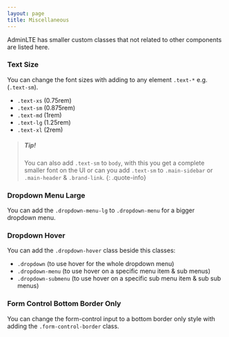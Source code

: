 ```yaml
---
layout: page
title: Miscellaneous
---
```


AdminLTE has smaller custom classes that not related to other components are listed here.

### Text Size

You can change the font sizes with adding to any element `.text-*` e.g. (`.text-sm`).

- `.text-xs` (0.75rem)
- `.text-sm` (0.875rem)
- `.text-md` (1rem)
- `.text-lg` (1.25rem)
- `.text-xl` (2rem)

> ##### Tip!
> You can also add `.text-sm` to `body`, with this you get a complete smaller font on the UI or can you add `.text-sm`
> to `.main-sidebar` or `.main-header` & `.brand-link`.
> {: .quote-info}

### Dropdown Menu Large

You can add the `.dropdown-menu-lg` to `.dropdown-menu` for a bigger dropdown menu.

### Dropdown Hover

You can add the `.dropdown-hover` class beside this classes:

- `.dropdown` (to use hover for the whole dropdown menu)
- `.dropdown-menu` (to use hover on a specific menu item & sub menus)
- `.dropdown-submenu` (to use hover on a specific sub menu item & sub sub menus)

### Form Control Bottom Border Only

You can change the form-control input to a bottom border only style with adding the `.form-control-border` class.
